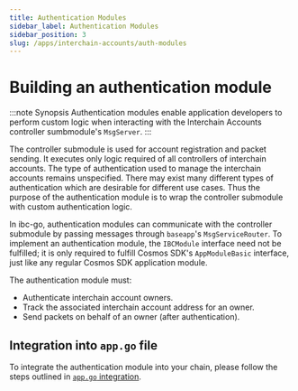 ```yaml
---
title: Authentication Modules
sidebar_label: Authentication Modules
sidebar_position: 3
slug: /apps/interchain-accounts/auth-modules
---
```



# Building an authentication module

:::note Synopsis
Authentication modules enable application developers to perform custom logic when interacting with the Interchain Accounts controller sumbmodule's `MsgServer`. 
:::

The controller submodule is used for account registration and packet sending. It executes only logic required of all controllers of interchain accounts. The type of authentication used to manage the interchain accounts remains unspecified. There may exist many different types of authentication which are desirable for different use cases. Thus the purpose of the authentication module is to wrap the controller submodule with custom authentication logic.

In ibc-go, authentication modules can communicate with the controller submodule by passing messages through `baseapp`'s `MsgServiceRouter`. To implement an authentication module, the `IBCModule` interface need not be fulfilled; it is only required to fulfill Cosmos SDK's `AppModuleBasic` interface, just like any regular Cosmos SDK application module.

The authentication module must:

- Authenticate interchain account owners.
- Track the associated interchain account address for an owner.
- Send packets on behalf of an owner (after authentication).

## Integration into `app.go` file

To integrate the authentication module into your chain, please follow the steps outlined in [`app.go` integration](04-integration.md#example-integration).
